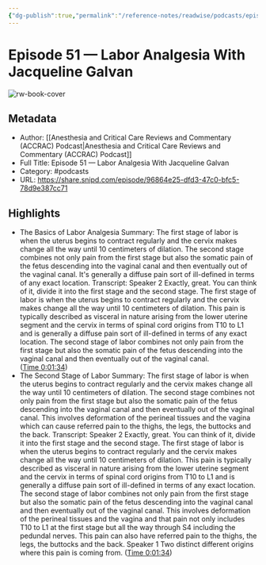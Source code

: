 ```yaml
---
{"dg-publish":true,"permalink":"/reference-notes/readwise/podcasts/episode-51-labor-analgesia-with-jacqueline-galvan/"}
---
```


# Episode 51 —  Labor Analgesia With Jacqueline Galvan

![rw-book-cover](https://readwise-assets.s3.amazonaws.com/static/images/article0.00998d930354.png)

## Metadata
- Author: [[Anesthesia and Critical Care Reviews and Commentary (ACCRAC) Podcast\|Anesthesia and Critical Care Reviews and Commentary (ACCRAC) Podcast]]
- Full Title: Episode 51 —  Labor Analgesia With Jacqueline Galvan
- Category: #podcasts
- URL: https://share.snipd.com/episode/96864e25-dfd3-47c0-bfc5-78d9e387cc71

## Highlights
- The Basics of Labor Analgesia
  Summary:
  The first stage of labor is when the uterus begins to contract regularly and the cervix makes change all the way until 10 centimeters of dilation. The second stage combines not only pain from the first stage but also the somatic pain of the fetus descending into the vaginal canal and then eventually out of the vaginal canal. It's generally a diffuse pain sort of ill-defined in terms of any exact location.
  Transcript:
  Speaker 2
  Exactly, great. You can think of it, divide it into the first stage and the second stage. The first stage of labor is when the uterus begins to contract regularly and the cervix makes change all the way until 10 centimeters of dilation. This pain is typically described as visceral in nature arising from the lower uterine segment and the cervix in terms of spinal cord origins from T10 to L1 and is generally a diffuse pain sort of ill-defined in terms of any exact location. The second stage of labor combines not only pain from the first stage but also the somatic pain of the fetus descending into the vaginal canal and then eventually out of the vaginal canal. ([Time 0:01:34](https://share.snipd.com/snip/3c38dc4a-1a1f-4376-b7a7-c47da44df31a))
- The Second Stage of Labor
  Summary:
  The first stage of labor is when the uterus begins to contract regularly and the cervix makes change all the way until 10 centimeters of dilation. The second stage combines not only pain from the first stage but also the somatic pain of the fetus descending into the vaginal canal and then eventually out of the vaginal canal. This involves deformation of the perineal tissues and the vagina which can cause referred pain to the thighs, the legs, the buttocks and the back.
  Transcript:
  Speaker 2
  Exactly, great. You can think of it, divide it into the first stage and the second stage. The first stage of labor is when the uterus begins to contract regularly and the cervix makes change all the way until 10 centimeters of dilation. This pain is typically described as visceral in nature arising from the lower uterine segment and the cervix in terms of spinal cord origins from T10 to L1 and is generally a diffuse pain sort of ill-defined in terms of any exact location. The second stage of labor combines not only pain from the first stage but also the somatic pain of the fetus descending into the vaginal canal and then eventually out of the vaginal canal. This involves deformation of the perineal tissues and the vagina and that pain not only includes T10 to L1 at the first stage but all the way through S4 including the pedundal nerves. This pain can also have referred pain to the thighs, the legs, the buttocks and the back.
  Speaker 1
  Two distinct different origins where this pain is coming from. ([Time 0:01:34](https://share.snipd.com/snip/0a08eeac-6622-4b53-9734-93614d7c0500))
